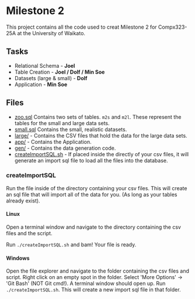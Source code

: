# Milestone 2

This project contains all the code used to creat Milestone 2 for Compx323-25A at the University of Waikato.

## Tasks
- Relational Schema - **Joel**
- Table Creation - **Joel / Dolf / Min Soe**
- Datasets (large & small) - **Dolf**
- Application - **Min Soe**

## Files
- [zoo.sql](zoo.sql) Contains two sets of tables. `m2s` and `m2l`. These represent the tables for the small and large data sets.
- [small.sql](small.sql) Contains the small, realistic datasets.
- [large/](./large) - Contains the CSV files that hold the data for the large data sets.
- [app/](./app) - Contains the Application.
- [gen/](./gen) - Contains the data generation code.
- [createImportSQL.sh](createImportSQL.sh) - If placed inside the directly of your csv files, it will generate an import sql file to load all the files into the database. 

### createImportSQL
Run the file inside of the directory containing your csv files. This will create an sql file that will import all of the data for you. (As long as your tables already exist).
#### Linux

Open a terminal window and navigate to the directory containing the csv files and the script.

Run `./createImportSQL.sh` and bam! Your file is ready.

#### Windows

Open the file explorer and navigate to the folder containing the csv files and script. Right click on an empty spot in the folder. Select 'More Options' -> 'Git Bash' (NOT Git cmd!). A terminal window should open up. Run `./createImportSQL.sh`. This will create a new import sql file in that folder. 

